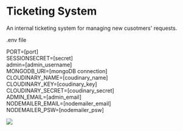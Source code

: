 # Ticketing System

An internal ticketing system for managing new cusotmers' requests.

.env file

PORT=[port]<br>
SESSIONSECRET=[secret]<br>
admin=[admin_username]<br>
MONGODB_URI=[mongoDB connection]<br>
CLOUDINARY_NAME=[coudinary_name]<br>
CLOUDINARY_KEY=[coudinary_key]<br>
CLOUDINARY_SECRET=[coudinary_secret]<br>
ADMIN_EMAIL=[admin_email]<br>
NODEMAILER_EMAIL=[nodemailer_email]<br>
NODEMAILER_PSW=[nodemailer_psw]

<img src="https://user-images.githubusercontent.com/30729360/65434688-851af680-de1f-11e9-8398-61bf5d415e7e.png">
